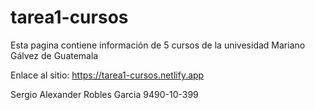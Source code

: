 # tarea1-cursos

Esta pagina contiene información de 5 cursos de la univesidad Mariano Gálvez de Guatemala

Enlace al sitio: https://tarea1-cursos.netlify.app

Sergio Alexander Robles Garcia 9490-10-399
